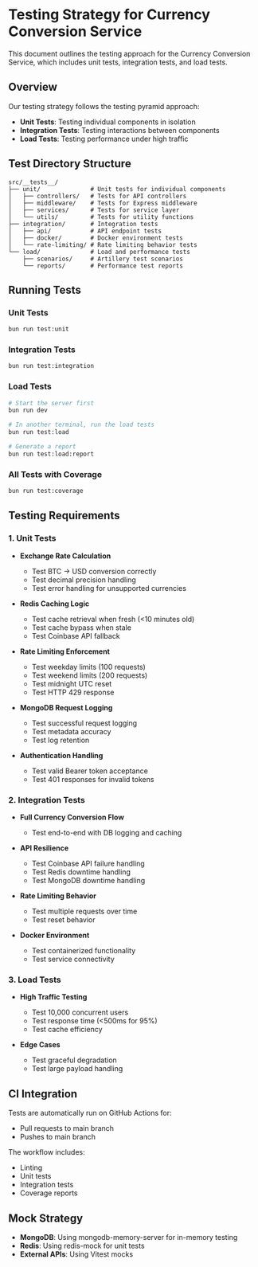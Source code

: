 # Testing Strategy for Currency Conversion Service

This document outlines the testing approach for the Currency Conversion Service, which includes unit tests, integration tests, and load tests.

## Overview

Our testing strategy follows the testing pyramid approach:
- **Unit Tests**: Testing individual components in isolation
- **Integration Tests**: Testing interactions between components
- **Load Tests**: Testing performance under high traffic

## Test Directory Structure

```
src/__tests__/
├── unit/              # Unit tests for individual components
│   ├── controllers/   # Tests for API controllers
│   ├── middleware/    # Tests for Express middleware
│   ├── services/      # Tests for service layer
│   └── utils/         # Tests for utility functions
├── integration/       # Integration tests
│   ├── api/           # API endpoint tests
│   ├── docker/        # Docker environment tests
│   └── rate-limiting/ # Rate limiting behavior tests
└── load/              # Load and performance tests
    ├── scenarios/     # Artillery test scenarios
    └── reports/       # Performance test reports
```

## Running Tests

### Unit Tests
```bash
bun run test:unit
```

### Integration Tests
```bash
bun run test:integration
```

### Load Tests
```bash
# Start the server first
bun run dev

# In another terminal, run the load tests
bun run test:load

# Generate a report
bun run test:load:report
```

### All Tests with Coverage
```bash
bun run test:coverage
```

## Testing Requirements

### 1. Unit Tests

- **Exchange Rate Calculation**
  - Test BTC → USD conversion correctly
  - Test decimal precision handling
  - Test error handling for unsupported currencies

- **Redis Caching Logic**
  - Test cache retrieval when fresh (<10 minutes old)
  - Test cache bypass when stale
  - Test Coinbase API fallback

- **Rate Limiting Enforcement**
  - Test weekday limits (100 requests)
  - Test weekend limits (200 requests)
  - Test midnight UTC reset
  - Test HTTP 429 response

- **MongoDB Request Logging**
  - Test successful request logging
  - Test metadata accuracy
  - Test log retention

- **Authentication Handling**
  - Test valid Bearer token acceptance
  - Test 401 responses for invalid tokens

### 2. Integration Tests

- **Full Currency Conversion Flow**
  - Test end-to-end with DB logging and caching

- **API Resilience**
  - Test Coinbase API failure handling
  - Test Redis downtime handling
  - Test MongoDB downtime handling

- **Rate Limiting Behavior**
  - Test multiple requests over time
  - Test reset behavior

- **Docker Environment**
  - Test containerized functionality
  - Test service connectivity

### 3. Load Tests

- **High Traffic Testing**
  - Test 10,000 concurrent users
  - Test response time (<500ms for 95%)
  - Test cache efficiency

- **Edge Cases**
  - Test graceful degradation
  - Test large payload handling

## CI Integration

Tests are automatically run on GitHub Actions for:
- Pull requests to main branch
- Pushes to main branch

The workflow includes:
- Linting
- Unit tests
- Integration tests
- Coverage reports

## Mock Strategy

- **MongoDB**: Using mongodb-memory-server for in-memory testing
- **Redis**: Using redis-mock for unit tests
- **External APIs**: Using Vitest mocks 